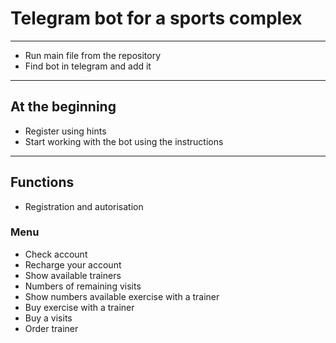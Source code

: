 # Telegram bot for a sports complex
____
* Run main file from the repository
* Find bot in telegram and add it
____
## At the beginning
* Register using hints
* Start working with the bot using the instructions
____
## Functions
* Registration and autorisation
### Menu
* Check account
* Recharge your account
* Show available trainers
* Numbers of remaining visits
* Show numbers available exercise with a trainer
* Buy exercise with a trainer
* Buy a visits
* Order trainer

